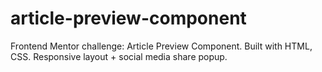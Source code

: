 # article-preview-component
Frontend Mentor challenge: Article Preview Component. Built with HTML, CSS. Responsive layout + social media share popup.
